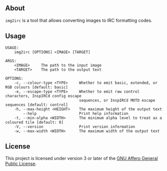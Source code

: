 ## About

`img2irc` is a tool that allows converting images to IRC formatting codes.

## Usage

```
USAGE:
    img2irc [OPTIONS] <IMAGE> [TARGET]

ARGS:
    <IMAGE>     The path to the input image
    <TARGET>    The path to the output text

OPTIONS:
    -c, --colour-type <TYPE>     Whether to emit basic, extended, or RGB colours [default: basic]
    -e, --escape-type <TYPE>     Whether to emit raw control characters, InspIRCd config escape
                                 sequences, or InspIRCd MOTD escape sequences [default: control]
    -h, --max-height <HEIGHT>    The maximum height of the output text
        --help                   Print help information
    -t, --min-alpha <WIDTH>      The minimum alpha level to treat as a coloured tile [default: 0]
    -V, --version                Print version information
    -w, --max-width <WIDTH>      The maximum width of the output text
```

## License

This project is licensed under version 3 or later of the [GNU Affero General Public License](LICENSE.md).
